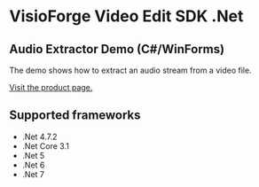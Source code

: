 ﻿# VisioForge Video Edit SDK .Net

## Audio Extractor Demo (C#/WinForms)

The demo shows how to extract an audio stream from a video file.

[Visit the product page.](https://www.visioforge.com/video-edit-sdk-net)

## Supported frameworks

* .Net 4.7.2
* .Net Core 3.1
* .Net 5
* .Net 6
* .Net 7